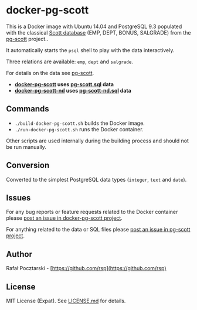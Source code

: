 docker-pg-scott
===============

This is a Docker image with Ubuntu 14.04 and PostgreSQL 9.3 populated with the classical [Scott database](http://www.orafaq.com/wiki/SCOTT) (EMP, DEPT, BONUS, SALGRADE) from the [pg-scott](https://github.com/rsp/pg-scott) project..

It automatically starts the `psql` shell to play with the data interactively.

Three relations are available: `emp`, `dept` and `salgrade`.

For details on the data see [pg-scott](https://github.com/rsp/pg-scott).

* **[docker-pg-scott](https://github.com/rsp/docker-pg-scott) uses [pg-scott.sql](https://github.com/rsp/pg-scott#pg-scottsql) data**
* **[docker-pg-scott-nd](https://github.com/rsp/docker-pg-scott-nd) uses [pg-scott-nd.sql](https://github.com/rsp/pg-scott#pg-scott-ndsql) data**

Commands
--------
* `./build-docker-pg-scott.sh` builds the Docker image.
* `./run-docker-pg-scott.sh` runs the Docker container.

Other scripts are used internally during the building process and should not be run manually.

Conversion
----------
Converted to the simplest PostgreSQL data types (`integer`, `text` and `date`).

Issues
------
For any bug reports or feature requests related to the Docker container
please [post an issue in docker-pg-scott project](https://github.com/rsp/docker-pg-scott/issues).

For anything related to the data or SQL files
please [post an issue in pg-scott project](https://github.com/rsp/docker-pg-scott/issues).

Author
------
Rafał Pocztarski - [https://github.com/rsp](https://github.com/rsp)

License
-------
MIT License (Expat). See [LICENSE.md](LICENSE.md) for details.
